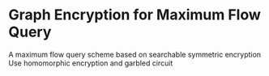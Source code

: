 # Graph Encryption for Maximum Flow Query
A maximum flow query scheme based on searchable symmetric encryption <br>
Use homomorphic encryption and garbled circuit
